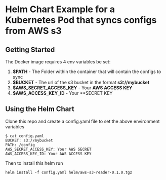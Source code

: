 # Helm Chart Example for a Kubernetes Pod that syncs configs from AWS s3

## Getting Started

The Docker image requires 4 env variables be set:
1. **$PATH** - The Folder within the container that will contain the configs to sync
2. **$BUCKET** - The url of the s3 bucket in the format **s3://mybucket**
3. **$AWS_SECRET_ACCESS_KEY** - Your **AWS ACCESS KEY**
4. **$AWS_ACCESS_KEY_ID** - Your **SECRET KEY

## Using the Helm Chart

Clone this repo and create a config.yaml file to set the above environment variables

```
$ cat config.yaml
BUCKET: s3://mybucket
PATH: /config
AWS_SECRET_ACCESS_KEY: Your AWS SECRET
AWS_ACCESS_KEY_ID: Your AWS ACCESS KEY
```
Then to install this helm run
```
helm install -f config.yaml helm/aws-s3-reader-0.1.0.tgz
```